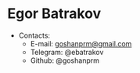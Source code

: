 # Egor Batrakov

* Contacts:
  * E-mail: goshanprm@gmail.com
  * Telegram: @ebatrakov
  * Github: @goshanprm
